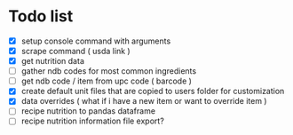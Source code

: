 # Todo list
- [x] setup console command with arguments
- [x] scrape command ( usda link )
- [x] get nutrition data
- [ ] gather ndb codes for most common ingredients
- [ ] get ndb code / item from upc code ( barcode )
- [x] create default unit files that are copied to users folder for customization
- [x] data overrides ( what if i have a new item or want to override item )
- [ ] recipe nutrition to pandas dataframe
- [ ] recipe nutrition information file export?
